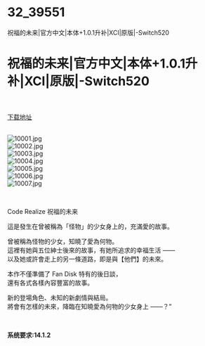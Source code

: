# 32_39551
祝福的未来|官方中文|本体+1.0.1升补|XCI|原版|-Switch520
# 祝福的未来|官方中文|本体+1.0.1升补|XCI|原版|-Switch520
 <br/></br>
[下载地址](https://www.switch520.cc/article/39551 "下载地址")
<br/></br>

<p><img title="10001.jpg" src="https://www.switch520.cc/muke_img/2022_08_04_144637d79477a.jpg" alt="10001.jpg"><br>
<img title="10002.jpg" src="https://www.switch520.cc/muke_img/2022_08_04_d273166e1e250.jpg" alt="10002.jpg"><br>
<img title="10003.jpg" src="https://www.switch520.cc/muke_img/2022_08_04_a5ce01766e13c.jpg" alt="10003.jpg"><br>
<img title="10004.jpg" src="https://www.switch520.cc/muke_img/2022_08_04_788e710c9f747.jpg" alt="10004.jpg"><br>
<img title="10005.jpg" src="https://www.switch520.cc/muke_img/2022_08_04_ebfe50b4699f7.jpg" alt="10005.jpg"><br>
<img title="10006.jpg" src="https://www.switch520.cc/muke_img/2022_08_04_9ca03d526e24c.jpg" alt="10006.jpg"><br>
<img title="10007.jpg" src="https://www.switch520.cc/muke_img/2022_08_04_c562619e79d7b.jpg" alt="10007.jpg"></p>
<p>&nbsp;</p>
<p><span id="thread_subject">Code Realize 祝福的未来</span></p>
<p>這是發生在曾被稱為「怪物」的少女身上的，充滿愛的故事。</p>
<p>曾被稱為怪物的少女，知曉了愛為何物。<br>
這裡有她與五位紳士後來的故事，有她所追求的幸福生活 ——<br>
以及她或許會走上的另一條道路，即是與【他們】的未來。</p>
<p>本作不僅準備了 Fan Disk 特有的後日談，<br>
還有各式各樣內容豐富的故事。</p>
<p>新的登場角色、未知的新劇情與結局。<br>
將會有怎樣的未來，降臨在知曉愛為何物的少女身上 ——？”</p>
<p>&nbsp;</p>
<p><strong>系统要求:14.1.2</strong></p>


